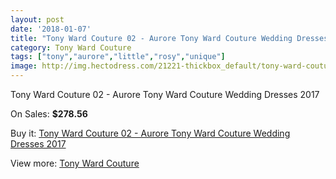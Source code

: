 ```yaml
---
layout: post
date: '2018-01-07'
title: "Tony Ward Couture 02 - Aurore Tony Ward Couture Wedding Dresses 2017"
category: Tony Ward Couture
tags: ["tony","aurore","little","rosy","unique"]
image: http://img.hectodress.com/21221-thickbox_default/tony-ward-couture-02-aurore-tony-ward-couture-wedding-dresses-2013.jpg
---
```

Tony Ward Couture 02 - Aurore Tony Ward Couture Wedding Dresses 2017

On Sales: **$278.56**
<a href="https://www.hectodress.com/tony-ward-couture/9799-tony-ward-couture-02-aurore-tony-ward-couture-wedding-dresses-2013.html"><amp-img layout="responsive" width="600" height="600" src="//img.hectodress.com/21221-thickbox_default/tony-ward-couture-02-aurore-tony-ward-couture-wedding-dresses-2013.jpg" alt="Tony Ward Couture 02 - Aurore Tony Ward Couture Wedding Dresses 2017 0" /></a>

Buy it: [Tony Ward Couture 02 - Aurore Tony Ward Couture Wedding Dresses 2017](https://www.hectodress.com/tony-ward-couture/9799-tony-ward-couture-02-aurore-tony-ward-couture-wedding-dresses-2013.html "Tony Ward Couture 02 - Aurore Tony Ward Couture Wedding Dresses 2017")

View more: [Tony Ward Couture](https://www.hectodress.com/162-tony-ward-couture "Tony Ward Couture")